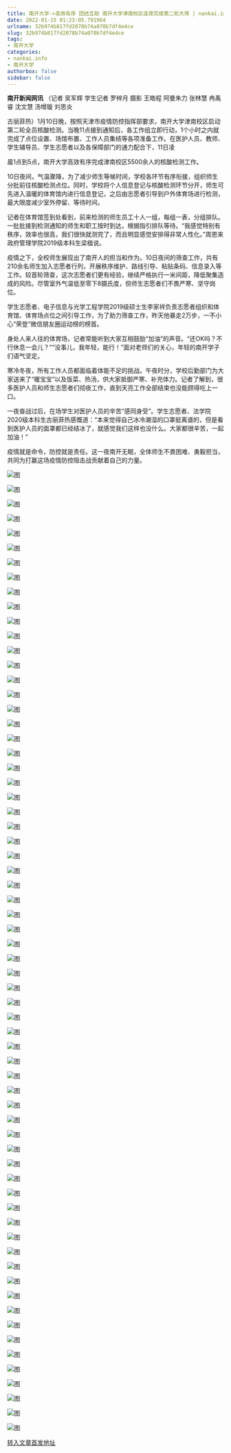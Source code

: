```yaml
---
title: 南开大学->高效有序 团结互助 南开大学津南校区连夜完成第二轮大筛 | nankai.info
date: 2022-01-15 01:23:05.791964
urlname: 32b974b817fd2078b74a070b7df4e4ce
slug: 32b974b817fd2078b74a070b7df4e4ce
tags: 
- 南开大学
categories:
- nankai.info
- 南开大学
authorbox: false
sidebar: false
---
```

**南开新闻网讯** （记者 吴军辉 学生记者 罗梓月 摄影 王皓程 阿曼朱力 张林慧 冉禹睿 沈文慧 汤增璇 刘思炎

古丽菲热）1月10日晚，按照天津市疫情防控指挥部要求，南开大学津南校区启动第二轮全员核酸检测。当晚11点接到通知后，各工作组立即行动，1个小时之内就完成了点位设置、场馆布置、工作人员集结等各项准备工作。在医护人员、教师、学生辅导员、学生志愿者以及各保障部门的通力配合下，11日凌
<!--more-->
晨1点到5点，南开大学高效有序完成津南校区5500余人的核酸检测工作。

10日夜间，气温骤降，为了减少师生等候时间，学校各环节有序衔接，组织师生分批前往核酸检测点位。同时，学校将个人信息登记与核酸检测环节分开，师生可先进入温暖的体育馆内进行信息登记，之后由志愿者引导到户外体育场进行检测，最大限度减少室外停留、等待时间。

记者在体育馆签到处看到，前来检测的师生员工十人一组，每组一表，分组排队。一批批接到检测通知的师生和职工按时到达，根据指引排队等待。“我感觉特别有秩序，效率也很高，我们很快就测完了，而且明显感觉安排得非常人性化。”周恩来政府管理学院2019级本科生梁楹说。

疫情之下，全校师生展现出了南开人的担当和作为。10日夜间的筛查工作，共有210余名师生加入志愿者行列，开展秩序维护、路线引导、粘贴条码、信息录入等工作。较首轮筛查，这次志愿者们更有经验，继续严格执行一米间距，降低聚集造成的风险。尽管室外气温低至零下8摄氏度，但师生志愿者们不畏严寒、坚守岗位。

学生志愿者、电子信息与光学工程学院2019级硕士生李家祥负责志愿者组织和体育馆、体育场点位之间引导工作，为了助力筛查工作，昨天他暴走2万步，一不小心“荣登”微信朋友圈运动榜的榜首。

身处人来人往的体育场，记者常能听到大家互相鼓励“加油”的声音。“还OK吗？不行休息一会儿？”“没事儿，我年轻，能行！”面对老师们的关心，年轻的南开学子们语气坚定。

寒冷冬夜，所有工作人员都面临着体能不足的挑战。午夜时分，学校后勤部门为大家送来了“暖宝宝”以及饭菜、热汤，供大家抵御严寒、补充体力。记者了解到，很多医护人员和师生志愿者们彻夜工作，直到天亮工作全部结束也没能顾得吃上一口。

一夜奋战过后，在场学生对医护人员的辛苦“感同身受”。学生志愿者、法学院2020级本科生古丽菲热感慨道：“本来觉得自己冰冷潮湿的口罩挺离谱的，但是看到医护人员的面罩都已经结冰了，就感觉我们这样也没什么。大家都很辛苦，一起加油！”

疫情就是命令，防控就是责任。这一夜南开无眠，全体师生不畏困难、勇毅担当，共同为打赢这场疫情防控阻击战贡献着自己的力量。

![图](http://news.nankai.edu.cn/ywsd/system/2022/01/12/g)

![图](http://news.nankai.edu.cn/ywsd/system/2022/01/12/p)

![图](http://news.nankai.edu.cn/ywsd/system/2022/01/12/j)

![图](http://news.nankai.edu.cn/ywsd/system/2022/01/12/)

![图](http://news.nankai.edu.cn/ywsd/system/2022/01/12/0)

![图](http://news.nankai.edu.cn/ywsd/system/2022/01/12/6)

![图](http://news.nankai.edu.cn/ywsd/system/2022/01/12/5)

![图](http://news.nankai.edu.cn/ywsd/system/2022/01/12/5)

![图](http://news.nankai.edu.cn/ywsd/system/2022/01/12/2)

![图](http://news.nankai.edu.cn/ywsd/system/2022/01/12/1)

![图](http://news.nankai.edu.cn/ywsd/system/2022/01/12/f)

![图](http://news.nankai.edu.cn/ywsd/system/2022/01/12/f)

![图](http://news.nankai.edu.cn/ywsd/system/2022/01/12/_)

![图](http://news.nankai.edu.cn/ywsd/system/2022/01/12/1)

![图](http://news.nankai.edu.cn/ywsd/system/2022/01/12/7)

![图](http://news.nankai.edu.cn/ywsd/system/2022/01/12/9)

![图](http://news.nankai.edu.cn/ywsd/system/2022/01/12/3)

![图](http://news.nankai.edu.cn/ywsd/system/2022/01/12/4)

![图](http://news.nankai.edu.cn/ywsd/system/2022/01/12/0)

![图](http://news.nankai.edu.cn/ywsd/system/2022/01/12/0)

![图](http://news.nankai.edu.cn/ywsd/system/2022/01/12/0)

![图](http://news.nankai.edu.cn/ywsd/system/2022/01/12/3)

![图](http://news.nankai.edu.cn/ywsd/system/2022/01/12/0)

![图](http://news.nankai.edu.cn/ywsd/system/2022/01/12/0)

![图](http://news.nankai.edu.cn/)

![图](http://news.nankai.edu.cn/ywsd/system/2022/01/12/9)

![图](http://news.nankai.edu.cn/ywsd/system/2022/01/12/3)

![图](http://news.nankai.edu.cn/ywsd/system/2022/01/12/4)

![图](http://news.nankai.edu.cn/)

![图](http://news.nankai.edu.cn/ywsd/system/2022/01/12/0)

![图](http://news.nankai.edu.cn/ywsd/system/2022/01/12/0)

![图](http://news.nankai.edu.cn/ywsd/system/2022/01/12/0)

![图](http://news.nankai.edu.cn/)

![图](http://news.nankai.edu.cn/ywsd/system/2022/01/12/3)

![图](http://news.nankai.edu.cn/ywsd/system/2022/01/12/0)

![图](http://news.nankai.edu.cn/ywsd/system/2022/01/12/0)

![图](http://news.nankai.edu.cn/)

![图](http://news.nankai.edu.cn/ywsd/system/2022/01/12/c)

![图](http://news.nankai.edu.cn/ywsd/system/2022/01/12/i)

![图](http://news.nankai.edu.cn/ywsd/system/2022/01/12/p)

![图](http://news.nankai.edu.cn/)

![图](http://news.nankai.edu.cn/ywsd/system/2022/01/12/n)

![图](http://news.nankai.edu.cn/ywsd/system/2022/01/12/c)

![图](http://news.nankai.edu.cn/ywsd/system/2022/01/12/)

![图](http://news.nankai.edu.cn/ywsd/system/2022/01/12/u)

![图](http://news.nankai.edu.cn/ywsd/system/2022/01/12/d)

![图](http://news.nankai.edu.cn/ywsd/system/2022/01/12/e)

![图](http://news.nankai.edu.cn/ywsd/system/2022/01/12/)

![图](http://news.nankai.edu.cn/ywsd/system/2022/01/12/i)

![图](http://news.nankai.edu.cn/ywsd/system/2022/01/12/a)

![图](http://news.nankai.edu.cn/ywsd/system/2022/01/12/k)

![图](http://news.nankai.edu.cn/ywsd/system/2022/01/12/n)

![图](http://news.nankai.edu.cn/ywsd/system/2022/01/12/a)

![图](http://news.nankai.edu.cn/ywsd/system/2022/01/12/n)

![图](http://news.nankai.edu.cn/ywsd/system/2022/01/12/)

![图](http://news.nankai.edu.cn/ywsd/system/2022/01/12/s)

![图](http://news.nankai.edu.cn/ywsd/system/2022/01/12/w)

![图](http://news.nankai.edu.cn/ywsd/system/2022/01/12/e)

![图](http://news.nankai.edu.cn/ywsd/system/2022/01/12/n)

![图](http://news.nankai.edu.cn/)

![图](http://news.nankai.edu.cn/)

![图](http://news.nankai.edu.cn/ywsd/system/2022/01/12/:)

![图](http://news.nankai.edu.cn/ywsd/system/2022/01/12/p)

![图](http://news.nankai.edu.cn/ywsd/system/2022/01/12/t)

![图](http://news.nankai.edu.cn/ywsd/system/2022/01/12/t)

![图](http://news.nankai.edu.cn/ywsd/system/2022/01/12/h)

[转入文章首发地址](http://news.nankai.edu.cn/ywsd/system/2022/01/12/030049914.shtml)